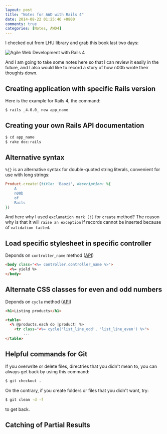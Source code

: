 ```yaml
---
layout: post
title: "Notes for AWD with Rails 4"
date: 2014-08-22 01:25:46 +0800
comments: true
categories: [Notes, AWD4]
---
```

I checked out from LHU library and grab this book last two days:

![Agile Web Development with Rails 4](https://0374e0f55efceb27e890e798ff092822246c9476.googledrive.com/host/0BxwbYxZqk44YNjA4YzZJSm1VZDQ/2014-08-22%2019.43.34.jpg "Agile Web Development with Rails 4")

And I am going to take some notes here so that I can review it easily in the future, and I also would like to record a story of how n00b wrote their thoughts down.

## Creating application with specific Rails version
Here is the example for Rails 4, the command:
``` bash Command Line
$ rails _4.0.0_ new app_name
```

## Creating your own Rails API documentation
``` bash Command Line
$ cd app_name
$ rake doc:rails
```

## Alternative syntax
`%{}` is an alternative syntax for double-quoted string literals, convenient for use with long strings:
``` ruby app/db/seed.rb
Product.create!(title: 'Baozi', description: %{
    A
    n00b
    of
    Rails
})
```
And here why I used `exclamation mark (!)` for `create` method? The reason why is that it will `raise an exception` if records cannot be inserted because of `validation failed`.

## Load specific stylesheet in specific controller
Deponds on `controller_name` method ([API](http://api.rubyonrails.org/classes/ActionController/Metal.html#method-c-controller_name))
``` html app/views/layouts/application.html.erb
<body class="<%= controller.controller_name %>">
  <%= yield %>
</body>
```

## Alternate CSS classes for even and odd numbers
Deponds on `cycle` method ([API](http://api.rubyonrails.org/classes/ActionView/Helpers/TextHelper.html#method-i-cycle))
``` html app/views/layouts/application.html.erb
<h1>Listing products</h1>

<table>
  <% @products.each do |product| %>
    <tr class="<%= cycle('list_line_odd', 'list_line_even') %>">
        ...
</table>
```

## Helpful commands for Git
If you overwrite or delete files, directries that you didn't mean to, you can always get back by using this command:
``` bash Command Line
$ git checkout .
```

On the contrary, if you create folders or files that you didn't want, try:
``` bash Command Line
$ git clean -d -f
```
to get back.

## Catching of Partial Results
